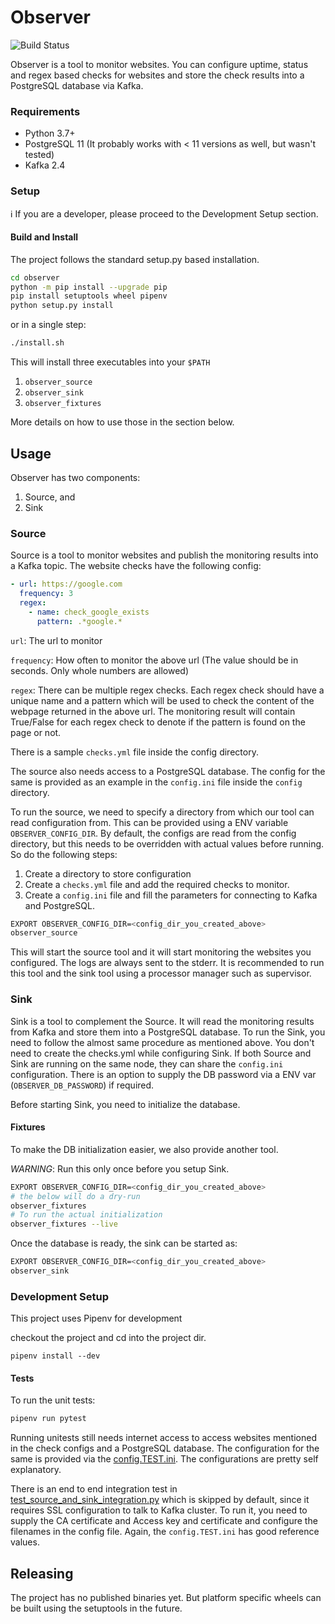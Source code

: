 # Observer

![Build Status](https://github.com/tamizhgeek/observer/workflows/Test%20and%20Build/badge.svg)

Observer is a tool to monitor websites. You can configure uptime, status and regex based checks for websites and store the check results into a PostgreSQL database via Kafka.


### Requirements

- Python 3.7+
- PostgreSQL 11 (It probably works with < 11 versions as well, but wasn't tested)
- Kafka 2.4

### Setup

:information_source: If you are a developer, please proceed to the Development Setup section.

#### Build and Install

The project follows the standard setup.py based installation.

```bash
cd observer
python -m pip install --upgrade pip
pip install setuptools wheel pipenv
python setup.py install
```

or in a single step:

```bash
./install.sh
```

This will install three executables into your `$PATH`

1. `observer_source`
2. `observer_sink`
3. `observer_fixtures`

More details on how to use those in the section below.

## Usage

Observer has two components:

1. Source, and 
2. Sink


### Source

Source is a tool to monitor websites and publish the monitoring results into a Kafka topic.
The website checks have the following config:

```yaml
- url: https://google.com
  frequency: 3
  regex:
    - name: check_google_exists
      pattern: .*google.*
```

`url`: The url to monitor

`frequency`: How often to monitor the above url (The value should be in seconds. Only whole numbers are allowed)

`regex`: There can be multiple regex checks. Each regex check should have a unique name and a pattern which will be used to check
the content of the webpage returned in the above url. The monitoring result will contain True/False for each regex check
to denote if the pattern is found on the page or not.  

There is a sample `checks.yml` file inside the config directory. 

The source also needs access to a PostgreSQL database. The config for the same is provided as an example in the `config.ini` file inside the `config` directory.

To run the source, we need to specify a directory from which our tool can read configuration from. 
This can be provided using a ENV variable `OBSERVER_CONFIG_DIR`. By default, the configs are read from the config
directory, but this needs to be overridden with actual values before running. So do the following steps:

1. Create a directory to store configuration
2. Create a `checks.yml` file and add the required checks to monitor.
3. Create a `config.ini` file and fill the parameters for connecting to Kafka and PostgreSQL.

```bash
EXPORT OBSERVER_CONFIG_DIR=<config_dir_you_created_above>
observer_source
```

This will start the source tool and it will start monitoring the websites you configured. The logs are always sent to the stderr. 
It is recommended to run this tool and the sink tool using a processor manager such as supervisor.

### Sink

Sink is a tool to complement the Source. It will read the monitoring
results from Kafka and store them into a PostgreSQL database. To run the Sink, you need
to follow the almost same procedure as mentioned above. You don't need to create the checks.yml while configuring Sink.
If both Source and Sink are running on the same node, they can share the `config.ini` configuration. There is an option to
supply the DB password via a ENV var (`OBSERVER_DB_PASSWORD`) if required.

Before starting Sink, you need to initialize the database.  

#### Fixtures

To make the DB initialization easier, we also provide another tool. 

*_WARNING_*: Run this only once before you setup Sink. 

```bash
EXPORT OBSERVER_CONFIG_DIR=<config_dir_you_created_above>
# the below will do a dry-run
observer_fixtures
# To run the actual initialization
observer_fixtures --live
``` 

Once the database is ready, the sink can be started as:

```bash
EXPORT OBSERVER_CONFIG_DIR=<config_dir_you_created_above>
observer_sink
```


### Development Setup

This project uses Pipenv for development

checkout the project and cd into the project dir.
```$bash
pipenv install --dev
```

#### Tests

To run the unit tests:

```bash
pipenv run pytest
```

Running unitests still needs internet access to access websites mentioned in the check configs
and a PostgreSQL database. The configuration for the same is provided via the
[config.TEST.ini](config/config.TEST.ini). The configurations are pretty self explanatory. 

There is an end to end integration test in [test_source_and_sink_integration.py](tests/integration/test_source_and_sink_integration.py) which is skipped by default,
since it requires SSL configuration to talk to Kafka cluster. To run it, you need to supply the
CA certificate and Access key and certificate and configure the filenames in the 
config file. Again, the `config.TEST.ini` has good reference values.

## Releasing

The project has no published binaries yet. But platform specific wheels can be built using the setuptools in the future.